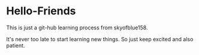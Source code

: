 # Hello-Friends

This is just a git-hub learning process from skyofblue158. 

It's never too late to start learning new things. So just keep excited and also patient.

